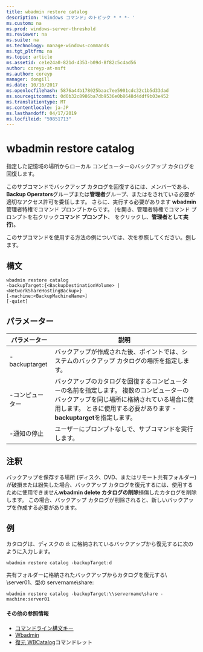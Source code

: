 ```yaml
---
title: wbadmin restore catalog
description: 'Windows コマンド」のトピック * * *- '
ms.custom: na
ms.prod: windows-server-threshold
ms.reviewer: na
ms.suite: na
ms.technology: manage-windows-commands
ms.tgt_pltfrm: na
ms.topic: article
ms.assetid: ce1e24a0-821d-4353-b09d-8f82c5c4ad56
author: coreyp-at-msft
ms.author: coreyp
manager: dongill
ms.date: 10/16/2017
ms.openlocfilehash: 5876a44b178025baac7ee5901cdc32c1b5d33dad
ms.sourcegitcommit: 0d0b32c8986ba7db9536e0b8648d4ddf9b03e452
ms.translationtype: MT
ms.contentlocale: ja-JP
ms.lasthandoff: 04/17/2019
ms.locfileid: "59851713"
---
```

# <a name="wbadmin-restore-catalog"></a>wbadmin restore catalog



指定した記憶域の場所からローカル コンピューターのバックアップ カタログを回復します。

このサブコマンドでバックアップ カタログを回復するには、メンバーである、 **Backup Operators**グループまたは**管理者**グループ、またはをされている必要が適切なアクセス許可を委任します。 さらに、実行する必要があります **wbadmin** 管理者特権でコマンド プロンプトからです。 (を開き、管理者特権でコマンド プロンプトを右クリック**コマンド プロンプト**、 をクリックし、**管理者として実行**)。

このサブコマンドを使用する方法の例については、次を参照してください。[例](#BKMK_examples)します。

## <a name="syntax"></a>構文

```
wbadmin restore catalog
-backupTarget:{<BackupDestinationVolume> | <NetworkShareHostingBackup>}
[-machine:<BackupMachineName>]
[-quiet]
```

## <a name="parameters"></a>パラメーター

|パラメーター|説明|
|---------|-----------|
|-backuptarget|バックアップが作成された後、ポイントでは、システムのバックアップ カタログの場所を指定します。|
|-コンピューター|バックアップのカタログを回復するコンピューターの名前を指定します。 複数のコンピューターのバックアップを同じ場所に格納されている場合に使用します。 ときに使用する必要があります **-backuptarget**を指定します。|
|-通知の停止|ユーザーにプロンプトなしで、サブコマンドを実行します。|

## <a name="remarks"></a>注釈

バックアップを保存する場所 (ディスク、DVD、またはリモート共有フォルダー) が破損または紛失した場合、バックアップ カタログを復元するには、使用するために使用できません**wbadmin delete カタログの削除**損傷したカタログを削除します。 この場合、バックアップ カタログが削除されると、新しいバックアップを作成する必要があります。

## <a name="BKMK_examples"></a>例

カタログは、ディスクの d: に格納されているバックアップから復元するに次のように入力します。
```
wbadmin restore catalog -backupTarget:d
```
共有フォルダーに格納されたバックアップからカタログを復元する\\ \\server01、型の servername\share:
```
wbadmin restore catalog -backupTarget:\\servername\share -machine:server01
```

#### <a name="additional-references"></a>その他の参照情報

-   [コマンドライン構文キー](command-line-syntax-key.md)
-   [Wbadmin](wbadmin.md)
-   [復元 WBCatalog](https://technet.microsoft.com/library/jj902437.aspx)コマンドレット